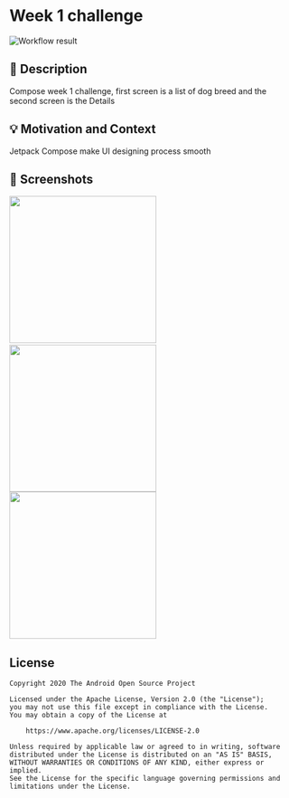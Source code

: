 # Week 1 challenge

<!--- Replace <OWNER> with your Github Username and <REPOSITORY> with the name of your repository. -->
<!--- You can find both of these in the url bar when you open your repository in github. -->
![Workflow result](https://github.com/hazem1262/AndroidDevChallenge-Compose-Week1/workflows/Check/badge.svg)


## :scroll: Description
<!--- Describe your app in one or two sentences -->
Compose week 1 challenge, first screen is a list of dog breed and the second screen is the Details

## :bulb: Motivation and Context
<!--- Optionally point readers to interesting parts of your submission. -->
<!--- What are you especially proud of? -->
Jetpack Compose make UI designing process smooth



## :camera_flash: Screenshots
<!-- You can add more screenshots here if you like -->
<img src="/results/screenshot_1.jpg" width="260">&emsp;<img src="/results/screenshot_2.jpg" width="260">
<br />
<img src="/results/video.mp4" width="260">

## License
```
Copyright 2020 The Android Open Source Project

Licensed under the Apache License, Version 2.0 (the "License");
you may not use this file except in compliance with the License.
You may obtain a copy of the License at

    https://www.apache.org/licenses/LICENSE-2.0

Unless required by applicable law or agreed to in writing, software
distributed under the License is distributed on an "AS IS" BASIS,
WITHOUT WARRANTIES OR CONDITIONS OF ANY KIND, either express or implied.
See the License for the specific language governing permissions and
limitations under the License.
```